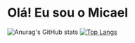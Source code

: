 # Olá! Eu sou o Micael
![Anurag's GitHub stats](https://github-readme-stats.vercel.app/api?username=micaelcorrea1&show_icons=true&theme=midnight-purple)
[![Top Langs](https://github-readme-stats.vercel.app/api/top-langs/?username=micaelcorrea1&layout=compact&card_width=380&card_height=100&theme=midnight-purple)](https://github.com/micaelcorrea1/github-readme-stats)
